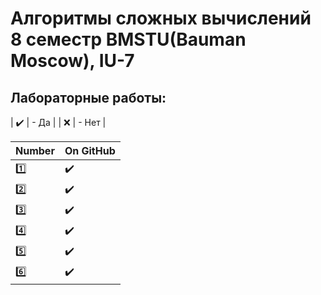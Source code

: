 # Алгоритмы сложных вычислений 8 семестр BMSTU(Bauman Moscow), IU-7

<h2>Лабораторные работы:</h2>

| :heavy_check_mark: | - Да	 |
| :x: 				 | - Нет |

| Number | On GitHub |
| ------ | --------- |
| :one:  | :heavy_check_mark: |
| :two:  | :heavy_check_mark: |
| :three:| :heavy_check_mark: |
| :four: | :heavy_check_mark: |
| :five: | :heavy_check_mark: |
| :six:  | :heavy_check_mark: |